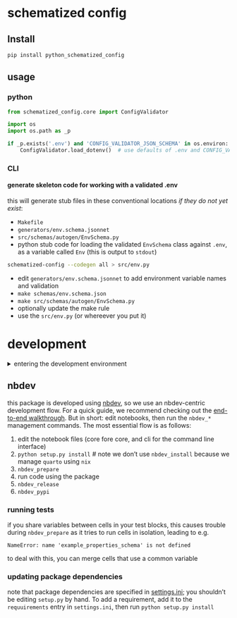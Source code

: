 # schematized config


<!-- WARNING: THIS FILE WAS AUTOGENERATED! DO NOT EDIT! -->

## Install

``` sh
pip install python_schematized_config
```

## usage

### python

``` python
from schematized_config.core import ConfigValidator
```

``` python
import os
import os.path as _p

if _p.exists('.env') and 'CONFIG_VALIDATOR_JSON_SCHEMA' in os.environ:
    ConfigValidator.load_dotenv()  # use defaults of .env and CONFIG_VALIDATOR_JSON_SCHEMA
```

### CLI

#### generate skeleton code for working with a validated .env

this will generate stub files in these conventional locations *if they
do not yet exist*:

- `Makefile`
- `generators/env.schema.jsonnet`
- `src/schemas/autogen/EnvSchema.py`
- python stub code for loading the validated `EnvSchema` class against
  `.env`, as a variable called `Env` (this is output to `stdout`)

``` sh
schematized-config --codegen all > src/env.py
```

- edit `generators/env.schema.jsonnet` to add environment variable names
  and validation
- `make schemas/env.schema.json`
- `make src/schemas/autogen/EnvSchema.py`
- optionally update the make rule
- use the `src/env.py` (or whereever you put it)

# development

<details>
<summary>
entering the development environment
</summary>

assuming you have [nix](https://nixos.org/download.html) installed and
ready, make sure `nix-command` and `flake` are enabled (oneliner: run
`export NIX_CONFIG="experimental-features = nix-command flakes"` in the
terminal), then enter the dev shell using `nix develop`

start the jupyter notebook using the provided alias or just
`jupyter notebook`, and hack away
</details>

## nbdev

this package is developed using [nbdev](https://nbdev.fast.ai/), so we
use an nbdev-centric development flow. For a quick guide, we recommend
checking out the [end-to-end
walkthrough](https://nbdev.fast.ai/tutorials/tutorial.html). But in
short: edit notebooks, then run the `nbdev_*` management commands. The
most essential flow is as follows:

1.  edit the notebook files (core fore core, and cli for the command
    line interface)
2.  `python setup.py install` \# note we don’t use `nbdev_install`
    because we manage `quarto` using `nix`
3.  `nbdev_prepare`
4.  run code using the package
5.  `nbdev_release`
6.  `nbdev_pypi`

### running tests

if you share variables between cells in your test blocks, this causes
trouble during `nbdev_prepare` as it tries to run cells in isolation,
leading to e.g.

    NameError: name 'example_properties_schema' is not defined

to deal with this, you can merge cells that use a common variable

### updating package dependencies

note that package dependencies are specified in
[settings.ini](./settings.ini); you shouldn’t be editing `setup.py` by
hand. To add a requirement, add it to the `requuirements` entry in
`settings.ini`, then run `python setup.py install`
